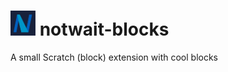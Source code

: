 # <img src="logo.svg" width="40"> notwait-blocks
A small Scratch (block) extension with cool blocks
<!--<a href=>TurboWarp</a>-->
